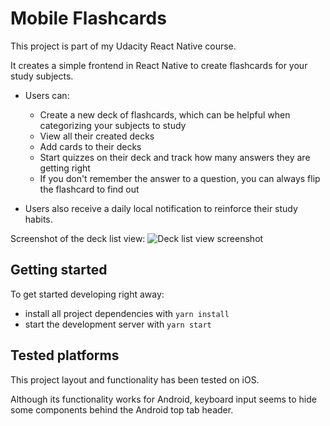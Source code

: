 # Mobile Flashcards

This project is part of my Udacity React Native course.

It creates a simple frontend in React Native to create flashcards for your study subjects.

- Users can:

  - Create a new deck of flashcards, which can be helpful when categorizing your subjects to study
  - View all their created decks
  - Add cards to their decks
  - Start quizzes on their deck and track how many answers they are getting right
  - If you don't remember the answer to a question, you can always flip the flashcard to find out

- Users also receive a daily local notification to reinforce their study habits.

Screenshot of the deck list view:
![Deck list view screenshot](TBD)

## Getting started

To get started developing right away:

- install all project dependencies with `yarn install`
- start the development server with `yarn start`

## Tested platforms

This project layout and functionality has been tested on iOS.

Although its functionality works for Android, keyboard input seems to hide some components behind the Android top tab header.
